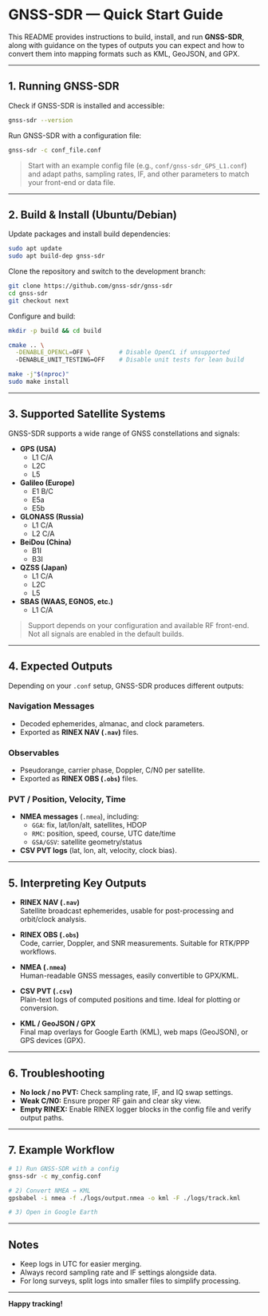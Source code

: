 # GNSS-SDR — Quick Start Guide

This README provides instructions to build, install, and run **GNSS-SDR**, along with guidance on the types of outputs you can expect and how to convert them into mapping formats such as KML, GeoJSON, and GPX.

---

## 1. Running GNSS-SDR

Check if GNSS-SDR is installed and accessible:

```bash
gnss-sdr --version
```

Run GNSS-SDR with a configuration file:

```bash
gnss-sdr -c conf_file.conf
```

> Start with an example config file (e.g., `conf/gnss-sdr_GPS_L1.conf`) and adapt paths, sampling rates, IF, and other parameters to match your front-end or data file.

---

## 2. Build & Install (Ubuntu/Debian)

Update packages and install build dependencies:

```bash
sudo apt update
sudo apt build-dep gnss-sdr
```

Clone the repository and switch to the development branch:

```bash
git clone https://github.com/gnss-sdr/gnss-sdr
cd gnss-sdr
git checkout next
```

Configure and build:

```bash
mkdir -p build && cd build

cmake .. \
  -DENABLE_OPENCL=OFF \        # Disable OpenCL if unsupported
  -DENABLE_UNIT_TESTING=OFF    # Disable unit tests for lean build

make -j"$(nproc)"
sudo make install
```

---

## 3. Supported Satellite Systems

GNSS-SDR supports a wide range of GNSS constellations and signals:

- **GPS (USA)**
  - L1 C/A
  - L2C
  - L5
- **Galileo (Europe)**
  - E1 B/C
  - E5a
  - E5b
- **GLONASS (Russia)**
  - L1 C/A
  - L2 C/A
- **BeiDou (China)**
  - B1I
  - B3I
- **QZSS (Japan)**
  - L1 C/A
  - L2C
  - L5
- **SBAS (WAAS, EGNOS, etc.)**
  - L1 C/A

> Support depends on your configuration and available RF front-end. Not all signals are enabled in the default builds.

---

## 4. Expected Outputs

Depending on your `.conf` setup, GNSS-SDR produces different outputs:

### Navigation Messages
- Decoded ephemerides, almanac, and clock parameters.
- Exported as **RINEX NAV (`.nav`)** files.

### Observables
- Pseudorange, carrier phase, Doppler, C/N0 per satellite.
- Exported as **RINEX OBS (`.obs`)** files.

### PVT / Position, Velocity, Time
- **NMEA messages** (`.nmea`), including:
  - `GGA`: fix, lat/lon/alt, satellites, HDOP
  - `RMC`: position, speed, course, UTC date/time
  - `GSA/GSV`: satellite geometry/status
- **CSV PVT logs** (lat, lon, alt, velocity, clock bias).

---

## 5. Interpreting Key Outputs

- **RINEX NAV (`.nav`)**  
  Satellite broadcast ephemerides, usable for post-processing and orbit/clock analysis.

- **RINEX OBS (`.obs`)**  
  Code, carrier, Doppler, and SNR measurements. Suitable for RTK/PPP workflows.

- **NMEA (`.nmea`)**  
  Human-readable GNSS messages, easily convertible to GPX/KML.

- **CSV PVT (`.csv`)**  
  Plain-text logs of computed positions and time. Ideal for plotting or conversion.

- **KML / GeoJSON / GPX**  
  Final map overlays for Google Earth (KML), web maps (GeoJSON), or GPS devices (GPX).

---

## 6. Troubleshooting

- **No lock / no PVT:** Check sampling rate, IF, and IQ swap settings.  
- **Weak C/N0:** Ensure proper RF gain and clear sky view.  
- **Empty RINEX:** Enable RINEX logger blocks in the config file and verify output paths.  

---

## 7. Example Workflow

```bash
# 1) Run GNSS-SDR with a config
gnss-sdr -c my_config.conf

# 2) Convert NMEA → KML
gpsbabel -i nmea -f ./logs/output.nmea -o kml -F ./logs/track.kml

# 3) Open in Google Earth
```

---

## Notes

- Keep logs in UTC for easier merging.  
- Always record sampling rate and IF settings alongside data.  
- For long surveys, split logs into smaller files to simplify processing.  

---

**Happy tracking!**
